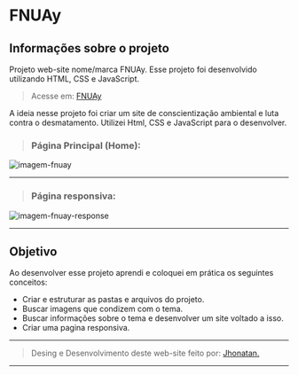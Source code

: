 # FNUAy

## Informações sobre o projeto

Projeto web-site nome/marca FNUAy.
Esse projeto foi desenvolvido utilizando HTML, CSS e JavaScript.

> Acesse em: [FNUAy](https://projeto-palpitafacil-8h6i.vercel.app/ "Projeto FNUAy")

A ideia nesse projeto foi criar um site de conscientização ambiental e luta contra o desmatamento. Utilizei Html, CSS e JavaScript para o desenvolver.

> ### Página Principal (Home):

![imagem-fnuay](https://github.com/Jhonatan-777/projeto-fnu/assets/155544904/1ba573b5-93e6-47d4-9d34-0420b99e4da3)

---

> ### Página responsiva:

![imagem-fnuay-response](https://github.com/Jhonatan-777/projeto-fnu/assets/155544904/035b114c-2ed4-44d3-a866-3005f59c3fdd)

---

## Objetivo

Ao desenvolver esse projeto aprendi e coloquei em prática os seguintes conceitos:

- Criar e estruturar as pastas e arquivos do projeto.
- Buscar imagens que condizem com o tema.
- Buscar informações sobre o tema e desenvolver um site voltado a isso.
- Criar uma pagina responsiva.

---

> Desing e Desenvolvimento deste web-site feito por: [Jhonatan.](https://github.com/Jhonatan-777/ "Github Jhonatan Silva")

---
